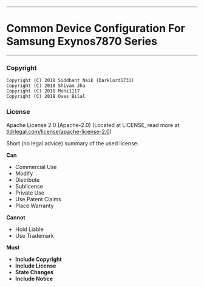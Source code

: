 -----------------------------------------------------------
# Common Device Configuration For Samsung Exynos7870 Series
-----------------------------------------------------------

### Copyright

	Copyright (C) 2018 Siddhant Naik (Darklord1731)
	Copyright (C) 2018 Shivam Jha
	Copyright (C) 2018 Mohi1117
	Copyright (C) 2018 Oves Bilal

### License
Apache License 2.0 (Apache-2.0) (Located at LICENSE, read more at [tldrlegal.com/license/apache-license-2.0](https://tldrlegal.com/license/apache-license-2.0-%28apache-2.0%29))

Short (no legal advice) summary of the used license:


**Can**

 * Commercial Use
 * Modify
 * Distribute
 * Sublicense
 * Private Use
 * Use Patent Claims
 * Place Warranty
 

**Cannot**

 * Hold Liable
 * Use Trademark 


**Must**

 * **Include Copyright**
 * **Include License**
 * **State Changes**
 * **Include Notice**

